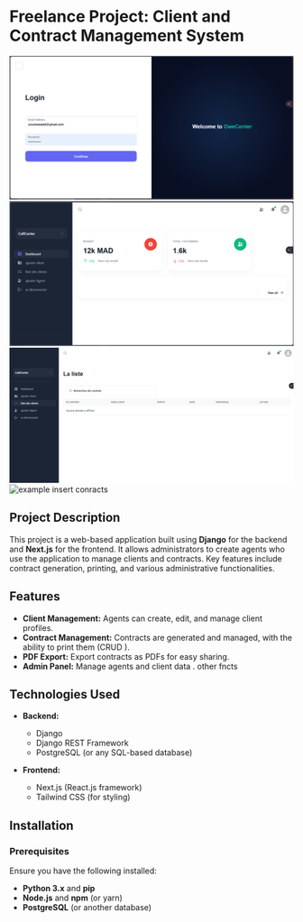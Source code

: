 # Freelance Project: Client and Contract Management System



![login](https://github.com/saifmarouane/callCenter/blob/main/demo/login.PNG)
![dashboard](https://github.com/saifmarouane/callCenter/blob/main/demo/dashboard.PNG)
![list of contracts](https://github.com/saifmarouane/callCenter/blob/main/demo/listcontrats.PNG)
![example insert conracts](https://github.com/saifmarouane/callCenter/blob/main/demo/usr.PNG)

## Project Description

This project is a web-based application built using **Django** for the backend and **Next.js** for the frontend. It allows administrators to create agents who use the application to manage clients and contracts. Key features include contract generation, printing, and various administrative functionalities.

## Features

- **Client Management:** Agents can create, edit, and manage client profiles.
- **Contract Management:** Contracts are generated and managed, with the ability to print them (CRUD ).
- **PDF Export:** Export contracts as PDFs for easy sharing.
- **Admin Panel:** Manage agents and client data .
other fncts
## Technologies Used

- **Backend:**
  - Django
  - Django REST Framework
  - PostgreSQL (or any SQL-based database)
  
- **Frontend:**
  - Next.js (React.js framework)
  - Tailwind CSS (for styling)

## Installation

### Prerequisites

Ensure you have the following installed:

- **Python 3.x** and **pip**
- **Node.js** and **npm** (or yarn)
- **PostgreSQL** (or another database)


